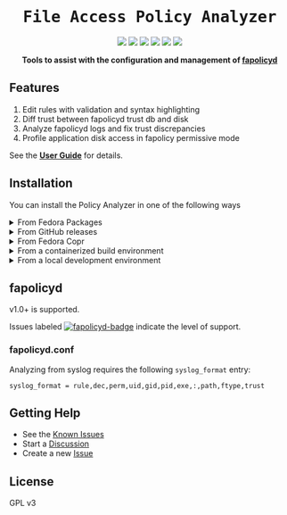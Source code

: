 <div align="center">
  <h1><samp>File Access Policy Analyzer</samp></h1>


<p>
<a href="https://packages.fedoraproject.org/pkgs/fapolicy-analyzer/fapolicy-analyzer/"><img src="https://img.shields.io/fedora/v/fapolicy-analyzer?logo=fedora&label=Fedora&color=3c6eb4"></a>
<a href="https://github.com/ctc-oss/fapolicy-analyzer/releases"><img src="https://img.shields.io/github/v/release/ctc-oss/fapolicy-analyzer?color=4078c0&include_prereleases&label=GitHub&logo=github"></a>
<a href="https://copr.fedorainfracloud.org/coprs/ctc-oss/fapolicy-analyzer/"><img src="https://img.shields.io/badge/dynamic/json?color=B87333&logo=fedora&label=Copr&query=builds.latest.state&url=https%3A%2F%2Fcopr.fedorainfracloud.org%2Fapi_3%2Fpackage%3Fownername%3Dctc-oss%26projectname%3Dfapolicy-analyzer%26packagename%3Dfapolicy-analyzer%26with_latest_build%3DTrue"></a>
<img src="https://badgen.net/github/checks/ctc-oss/fapolicy-analyzer?label=CI">
<a href="https://scan.coverity.com/projects/ctc-oss-fapolicy-analyzer"><img src="https://img.shields.io/coverity/scan/26261?label=Coverity"></a>
<img src="https://img.shields.io/github/license/ctc-oss/fapolicy-analyzer?color=3c6eb4&label=License">
</p>

<p>
<strong>Tools to assist with the configuration and management of <a href="https://github.com/linux-application-whitelisting/fapolicyd">fapolicyd</a></strong>
</p>

</div>

## Features

1. Edit rules with validation and syntax highlighting
2. Diff trust between fapolicyd trust db and disk
3. Analyze fapolicyd logs and fix trust discrepancies
4. Profile application disk access in fapolicy permissive mode

See the [**User Guide**][1] for details.

## Installation

You can install the Policy Analyzer in one of the following ways

<details>

  <summary>From Fedora Packages</summary>

This installation method is currently available for Fedora EPEL 8, and Fedora 37 or later, including Rawhide.

```sh
dnf install fapolicy-analyzer
```

</details>

<details>

  <summary>From GitHub releases</summary>

[![GitHub latest release](https://shields.io/github/v/release/ctc-oss/fapolicy-analyzer?color=3c6eb4&display_name=tag&sort=semver&label=Stable&logo=github)](https://github.com/ctc-oss/fapolicy-analyzer/releases/latest)
[![GitHub Latest pre-release)](https://img.shields.io/github/v/release/ctc-oss/fapolicy-analyzer?color=3c6eb4&include_prereleases&label=Beta&logo=github)](https://github.com/ctc-oss/fapolicy-analyzer/releases)
![GitHub downloads](https://img.shields.io/github/downloads/ctc-oss/fapolicy-analyzer/total?color=3c6eb4&logo=github)

You can install the Policy Analyzer through the installers available in the [latest release](https://github.com/ctc-oss/fapolicy-analyzer/releases). <br>
Choose an RPM from the latest Fedora stable, Rawhide, and EPEL builds. <br>

</details>

<details>

  <summary>From Fedora Copr</summary>

The Copr repository contains the latest development builds and release builds prior to publishing to the Fedora repositories.

Follow this method to install a prerelease package.

### Add Copr repository

Install the ctc-oss repo with

```sh
dnf install dnf-plugins-core
dnf copr enable ctc-oss/fapolicy-analyzer
```

### Copr Release builds

Releases packages of the Policy Analyzer are generally available from Copr a week before being available from Fedora.

The Policy Analyzer can be installed from the ctc-oss repository with the normal process

`dnf install fapolicy-analyzer`

### Copr pre-release builds

Pre-release packages of the Policy Analyzer for all targets are created using the latest commit to master.

Use the `dev` tag + the commit number from the `master` branch, for example

`dnf install fapolicy-analyzer-1.0.0~dev308`

will install the prerelease 1.0.0 version at the 308th commit on the master branch.

</details>

<details>

  <summary>From a containerized build environment</summary>

Follow this method only if you have cloned the GitHub repository and have Podman installed

- `make fc-rpm` to build a Rawhide RPM
- `make el-rpm` to build a RHEL 8 RPM

After a successful build the container will copy the RPMs into the host `/tmp` directory.

</details>


<details>

  <summary>From a local development environment</summary>

Follow this method only if you have installed all required build tools

`make run`

This requires Pip + Pipenv + Python 3.6 or greater, and Rust 1.62.1 or greater.

Python and Rust dependencies will be installed during the build process.

</details>

## fapolicyd

v1.0+ is supported.

Issues labeled [![fapolicyd-badge](https://img.shields.io/github/labels/ctc-oss/fapolicy-analyzer/fapolicyd%20feature?style=flat)][3] indicate the level of support.

### fapolicyd.conf

Analyzing from syslog requires the following `syslog_format` entry:

```
syslog_format = rule,dec,perm,uid,gid,pid,exe,:,path,ftype,trust
```

## Getting Help

- See the [Known Issues](https://github.com/ctc-oss/fapolicy-analyzer/wiki/Known-Issues)
- Start a [Discussion](https://github.com/ctc-oss/fapolicy-analyzer/discussions)
- Create a new [Issue](https://github.com/ctc-oss/fapolicy-analyzer/issues)

## License

GPL v3

[1]: https://github.com/ctc-oss/fapolicy-analyzer/wiki/User-Guide
[2]: https://github.com/ctc-oss/fapolicy-analyzer/labels/fapolicyd%20feature
[3]: https://github.com/linux-application-whitelisting/fapolicyd/blob/main/ChangeLog
